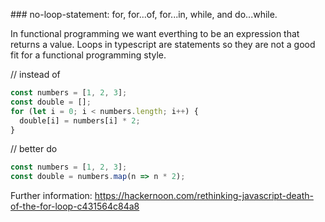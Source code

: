 ### no-loop-statement: for, for...of, for...in, while, and do...while.

In functional programming we want everthing to be an expression that returns a value. 
Loops in typescript are statements so they are not a good fit for a functional programming style. 

// instead of
```javascript
const numbers = [1, 2, 3];
const double = [];
for (let i = 0; i < numbers.length; i++) {
  double[i] = numbers[i] * 2;
}
```

// better do
```javascript
const numbers = [1, 2, 3];
const double = numbers.map(n => n * 2);
```

Further information:
https://hackernoon.com/rethinking-javascript-death-of-the-for-loop-c431564c84a8


